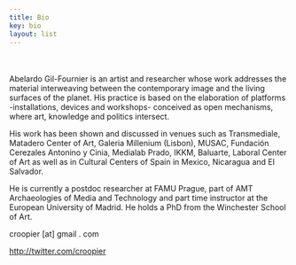 ```yaml
---
title: Bio
key: bio
layout: list
---
```



<main class="py-2">

<article class="container py-1">
    <div class="row align-items-end">
        <div class="pt-5  col-12 col-md-2 text-center text-md-right">
        </div>   
        <div class="col-12 col-md-8" style="margin-top:50px">
<p>
Abelardo Gil-Fournier is an artist and researcher whose work addresses the material interweaving between the contemporary image and the living surfaces of the planet. His practice is based on the elaboration of platforms -installations, devices and workshops- conceived as open mechanisms, where art, knowledge and politics intersect.
</p>
<p>
His work has been shown and discussed in venues such as Transmediale, Matadero Center of Art, Galeria Millenium (Lisbon), MUSAC, Fundación Cerezales Antonino y Cinia, Medialab Prado, IKKM, Baluarte, Laboral Center of Art as well as in Cultural Centers of Spain in Mexico, Nicaragua and El Salvador.
</p>
<p>
He is currently a postdoc researcher at FAMU Prague, part of AMT Archaeologies of Media and Technology and part time instructor at the European University of Madrid. He holds a PhD from the Winchester School of Art.
</p>
<p>
croopier [at] gmail . com    
</p>
<p>
<a href="http://twitter.com/croopier">http://twitter.com/croopier</a>   
</p>
        </div>
  </div>
</article>

</main>